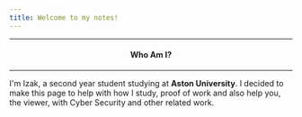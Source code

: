 ```yaml
---
title: Welcome to my notes!
---
```

---

<h4><b><p style="text-align: center">Who Am I?</p></b></h4>

---


I'm Izak, a second year student studying at **Aston University**. I decided to make this page to help with how I study, proof of work and also help you, the viewer, with Cyber Security and other related work.
